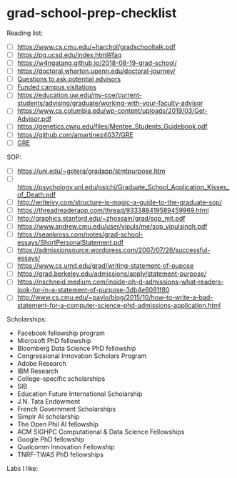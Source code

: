 # grad-school-prep-checklist

Reading list:
- [ ] https://www.cs.cmu.edu/~harchol/gradschooltalk.pdf
- [ ] https://pg.ucsd.edu/index.html#faq
- [ ] https://w4ngatang.github.io/2018-08-19-grad-school/
- [ ] https://doctoral.wharton.upenn.edu/doctoral-journey/
- [ ] [Questions to ask potential advisors](https://blog.ml.cmu.edu/2020/03/02/questions-to-ask-a-prospective-ph-d-advisor-on-visit-day-with-thorough-and-forthright-explanations/)
- [ ] [Funded campus visitations](https://mcnairscholars.com/campus-visitations/)
- [ ] https://education.uw.edu/my-coe/current-students/advising/graduate/working-with-your-faculty-advisor
- [ ] https://www.cs.columbia.edu/wp-content/uploads/2019/03/Get-Advisor.pdf
- [ ] https://genetics.cwru.edu/files/Mentee_Students_Guidebook.pdf
- [ ] https://github.com/amartinez4037/GRE
- [ ] [GRE](https://drive.google.com/drive/u/0/folders/0B4I2krQSCsvUbFZaR0k1a0UxeXM)

SOP:
- [ ] https://uni.edu/~gotera/gradapp/stmtpurpose.htm
- [ ] https://psychology.unl.edu/psichi/Graduate_School_Application_Kisses_of_Death.pdf
- [ ] http://writeivy.com/structure-is-magic-a-guide-to-the-graduate-sop/
- [ ] https://threadreaderapp.com/thread/933388419589459969.html
- [ ] http://graphics.stanford.edu/~zhossain/grad/sop_mit.pdf
- [ ] https://www.andrew.cmu.edu/user/vipuls/me/sop_vipulsingh.pdf
- [ ] https://seankross.com/notes/grad-school-essays/ShortPersonalStatement.pdf
- [ ] https://admissionsource.wordpress.com/2007/07/26/successful-essays/
- [ ] https://www.cs.umd.edu/grad/writing-statement-of-pupose
- [ ] https://grad.berkeley.edu/admissions/apply/statement-purpose/
- [ ] https://nschneid.medium.com/inside-ph-d-admissions-what-readers-look-for-in-a-statement-of-purpose-3db4e6081f80
- [ ] http://www.cs.cmu.edu/~pavlo/blog/2015/10/how-to-write-a-bad-statement-for-a-computer-science-phd-admissions-application.html

Scholarships:
- Facebook fellowship program
- Microsoft PhD fellowship
- Bloomberg Data Science PhD fellowship
- Congressional Innovation Scholars Program
- Adobe Research
- IBM Research 
- College-specific scholarships
- SIB
- Education Future International Scholarship
- J.N. Tata Endowment
- French Government Scholarships
- Simplr AI scholarship
- The Open Phil AI fellowship
- ACM SIGHPC Computational & Data Science Fellowships
- Google PhD fellowship
- Qualcomm Innovation Fellowship
- TNRF-TWAS PhD fellowships

Labs I like:
